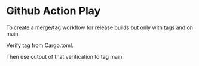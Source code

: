 # Github Action Play

To create a merge/tag workflow for release builds but only with tags and on main.

Verify tag from Cargo.toml.

Then use output of that verification to tag main.

